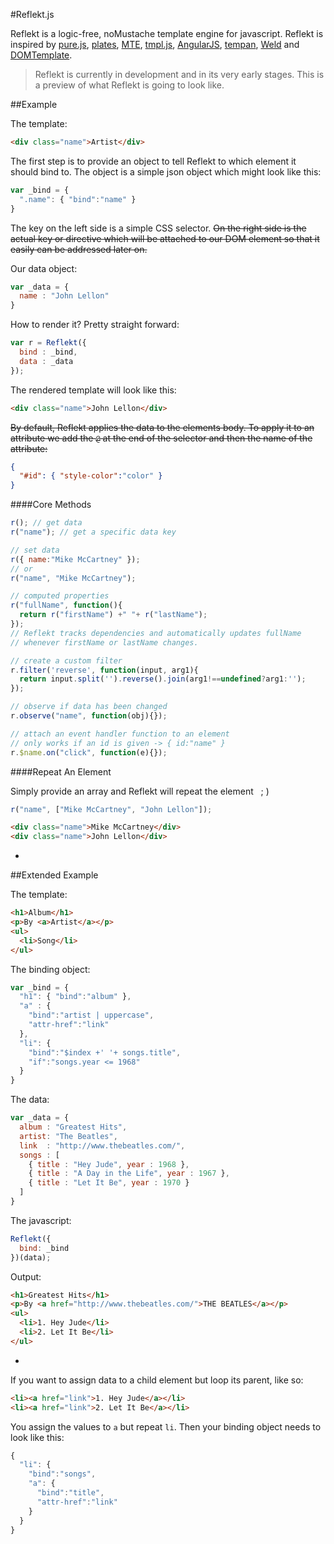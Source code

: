 #Reflekt.js

Reflekt is a logic-free, noMustache template engine for javascript. Reflekt is inspired by [pure.js](http://beebole.com/pure/), [plates](https://github.com/flatiron/plates/), [MTE](http://mootools.net/forge/p/moo_template_engine), [tmpl.js](https://zealdev.wordpress.com/2008/02/22/mootools-template-engine-a-new-approach/), [AngularJS](https://angularjs.org/), [tempan](https://github.com/watoki/tempan), [Weld](https://github.com/tmpvar/weld) and [DOMTemplate](http://camendesign.com/code/dom_templating).

> Reflekt is currently in development and in its very early stages. This is a preview of what Reflekt is going to look like.

##Example

The template:
```html
<div class="name">Artist</div>
```
The first step is to provide an object to tell Reflekt to which element it should bind to. The object is a simple json object which might look like this:

```js
var _bind = {
  ".name": { "bind":"name" }
}
```
The key on the left side is a simple CSS selector. ~~On the right side is the actual key or directive which will be attached to our DOM element so that it easily can be addressed later on.~~ 

Our data object:
```js
var _data = {
  name : "John Lellon"
}
```

How to render it? Pretty straight forward:
```js
var r = Reflekt({
  bind : _bind,
  data : _data
});
```

The rendered template will look like this:
```html
<div class="name">John Lellon</div>
```

~~By default, Reflekt applies the data to the elements body. To apply it to an attribute we add the `@` at the end of the selector and then the name of the attribute:~~
```json
{
  "#id": { "style-color":"color" }
}
```

####Core Methods

```js
r(); // get data
r("name"); // get a specific data key

// set data
r({ name:"Mike McCartney" }); 
// or
r("name", "Mike McCartney");

// computed properties
r("fullName", function(){
  return r("firstName") +" "+ r("lastName");
});
// Reflekt tracks dependencies and automatically updates fullName
// whenever firstName or lastName changes.

// create a custom filter
r.filter('reverse', function(input, arg1){
  return input.split('').reverse().join(arg1!==undefined?arg1:'');
});

// observe if data has been changed
r.observe("name", function(obj){});

// attach an event handler function to an element
// only works if an id is given -> { id:"name" }
r.$name.on("click", function(e){});
```


####Repeat An Element

Simply provide an array and Reflekt will repeat the element &nbsp; ; )

```js
r("name", ["Mike McCartney", "John Lellon"]);
```

```html
<div class="name">Mike McCartney</div>
<div class="name">John Lellon</div>
```
-

##Extended Example

The template:
```html
<h1>Album</h1>
<p>By <a>Artist</a></p>
<ul>
  <li>Song</li>
</ul>
```

The binding object:
```js
var _bind = {
  "h1": { "bind":"album" },
  "a" : { 
    "bind":"artist | uppercase", 
    "attr-href":"link" 
  },
  "li": { 
    "bind":"$index +' '+ songs.title", 
    "if":"songs.year <= 1968"
  }
}
```

The data:
```js
var _data = {
  album : "Greatest Hits",
  artist: "The Beatles",
  link  : "http://www.thebeatles.com/",
  songs : [
    { title : "Hey Jude", year : 1968 },
    { title : "A Day in the Life", year : 1967 },
    { title : "Let It Be", year : 1970 }
  ]
}
```

The javascript:
```js
Reflekt({ 
  bind: _bind 
})(data);
```

Output:
```html
<h1>Greatest Hits</h1>
<p>By <a href="http://www.thebeatles.com/">THE BEATLES</a></p>
<ul>
  <li>1. Hey Jude</li>
  <li>2. Let It Be</li>
</ul>
```
-

If you want to assign data to a child element but loop its parent, like so:

```html
<li><a href="link">1. Hey Jude</a></li>
<li><a href="link">2. Let It Be</a></li>
```
You assign the values to `a` but repeat `li`. Then your binding object needs to look like this:
```js
{
  "li": {
    "bind":"songs",
    "a": { 
      "bind":"title", 
      "attr-href":"link" 
    }
  }
}
```

